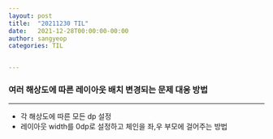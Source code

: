 ```yaml
---
layout: post
title:  "20211230 TIL"
date:   2021-12-28T00:00:00-00:00
author: sangyeop
categories: TIL


---
```


###  



### 여러 해상도에 따른 레이아웃 배치 변경되는 문제 대응 방법

------

- 각 해상도에 따른 모든 dp 설정
- 레이아웃 width를 0dp로 설정하고 체인을 좌,우 부모에 걸어주는 방법